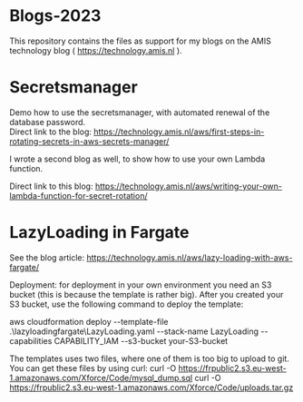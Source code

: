 # Blogs-2023
This repository contains the files as support for my blogs on the AMIS technology blog ( https://technology.amis.nl ).

# Secretsmanager
Demo how to use the secretsmanager, with automated renewal of the database password.  
Direct link to the blog: https://technology.amis.nl/aws/first-steps-in-rotating-secrets-in-aws-secrets-manager/

I wrote a second blog as well, to show how to use your own Lambda function.

Direct link to this blog: https://technology.amis.nl/aws/writing-your-own-lambda-function-for-secret-rotation/

# LazyLoading in Fargate
See the blog article: https://technology.amis.nl/aws/lazy-loading-with-aws-fargate/

Deployment: for deployment in your own environment you need an S3 bucket (this is because the template is rather big). After you created your S3 bucket, use the following command to deploy the template:

aws cloudformation deploy --template-file .\lazyloadingfargate\LazyLoading.yaml --stack-name LazyLoading --capabilities CAPABILITY_IAM --s3-bucket your-S3-bucket

The templates uses two files, where one of them is too big to upload to git. You can get these files by using curl:
curl -O https://frpublic2.s3.eu-west-1.amazonaws.com/Xforce/Code/mysql_dump.sql 
curl -O https://frpublic2.s3.eu-west-1.amazonaws.com/Xforce/Code/uploads.tar.gz 
